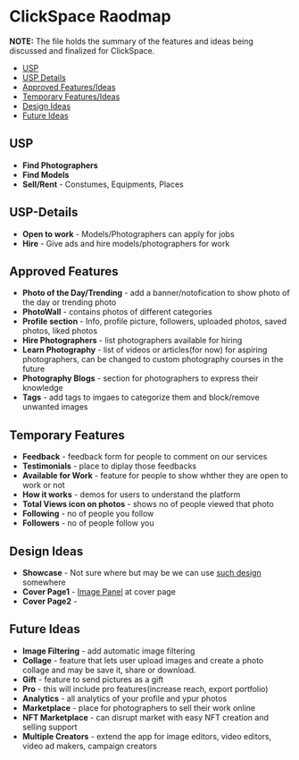 # ClickSpace Raodmap

**NOTE:** The file holds the summary of the features and ideas being discussed and finalized for ClickSpace.

- [USP](Roadmap.md#usp)
- [USP Details](Roadmap.md#usp-details)
- [Approved Features/Ideas](Roadmap.md#approved-features)
- [Temporary Features/Ideas](Roadmap.md#temporary-features)
- [Design Ideas](Roadmap.md#design-ideas)
- [Future Ideas](Roadmap.md#future-ideas)


## USP
- **Find Photographers**
- **Find Models**
- **Sell/Rent** - Constumes, Equipments, Places

## USP-Details
- **Open to work** - Models/Photographers can apply for jobs
- **Hire** - Give ads and hire models/photographers for work


## Approved Features

- **Photo of the Day/Trending** - add a banner/notofication to show photo of the day or trending photo
- **PhotoWall** - contains photos of different categories
- **Profile section** - Info, profile picture, followers, uploaded photos, saved photos, liked photos
- **Hire Photographers** - list photographers available for hiring
- **Learn Photography** - list of videos or articles(for now) for aspiring photographers, can be changed to custom photography courses in the future
- **Photography Blogs** - section for photographers to express their knowledge
- **Tags** - add tags to imgaes to categorize them and block/remove unwanted images

## Temporary Features

- **Feedback** - feedback form for people to comment on our services
- **Testimonials** - place to diplay those feedbacks
- **Available for Work** - feature for people to show whther they are open to work or not
- **How it works** - demos for users to understand the platform 
- **Total Views icon on photos** - shows no of people viewed that photo
- **Following** - no of people you follow
- **Followers** - no of people follow you


## Design Ideas

- **Showcase** - Not sure where but may be we can use [such design](https://photographers.canvera.com/wedding-photostories/aman-weds-salini-by-meow-studio) somewhere
- **Cover Page1** - [Image Panel](https://i.pinimg.com/564x/ae/82/f9/ae82f9e1534737d5fa850665271055af.jpg) at cover page
- **Cover Page2** - [](https://dribbble.com/shots/19834629-La-More-Ecommerce-Dashboard)


## Future Ideas

- **Image Filtering** - add automatic image filtering
- **Collage** - feature that lets user upload images and create a photo collage and may be save it, share or download.
- **Gift** - feature to send pictures as a gift
- **Pro** - this will include pro features(increase reach, export portfolio)
- **Analytics** - all analytics of your profile and ypur photos
- **Marketplace** - place for photographers to sell their work online
- **NFT Marketplace** - can disrupt market with easy NFT creation and selling support
- **Multiple Creators** - extend the app for image editors, video editors, video ad makers, campaign creators
